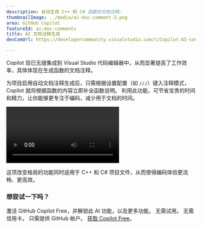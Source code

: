 ```yaml
---
description: 自动生成 C++ 和 C# 函数的文档注释。
thumbnailImage: ../media/ai-doc-comment-2.png
area: GitHub Copilot
featureId: ai-doc-comments
title: AI 文档注释生成
devComUrl: https://developercommunity.visualstudio.com/t/Copilot-AI-comment-generation-on-method/10744262

---
```



Copilot 现已无缝集成到 Visual Studio 代码编辑器中，从而显著提高了工作效率，具体体现在生成函数的文档注释。

为项目启用自动文档注释生成后，只需根据设置配置（如 `///`）键入注释模式，Copilot 就将根据函数的内容立即补全函数说明。 利用此功能，可节省宝贵的时间和精力，让你能够更专注于编码，减少用于文档的时间。

![AI 文档注释](../media/ai-doc-comments-2.mp4)

这项改变格局的功能同时适用于 C++ 和 C# 项目文件，从而使得编码体验更流畅、更高效。

### 想尝试一下吗？
激活 GitHub Copilot Free，并解锁此 AI 功能，以及更多功能。
 无需试用。 无需信用卡。 只需提供 GitHub 帐户。 [获取 Copilot Free](https://github.com/settings/copilot)。
